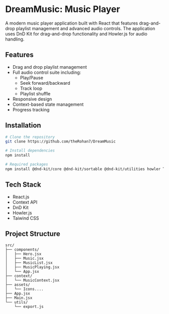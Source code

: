 # DreamMusic: Music Player 
A modern music player application built with React that features drag-and-drop playlist management and advanced audio controls. The application uses DnD Kit for drag-and-drop functionality and Howler.js for audio handling.

## Features
- Drag and drop playlist management
- Full audio control suite including:
  - Play/Pause
  - Seek forward/backward
  - Track loop
  - Playlist shuffle
- Responsive design
- Context-based state management
- Progress tracking

## Installation

```bash
# Clone the repository
git clone https://github.com/theRohan7/DreamMusic

# Install dependencies
npm install

# Required packages
npm install @dnd-kit/core @dnd-kit/sortable @dnd-kit/utilities howler TailwindCSS
```

## Tech Stack
- React.js
- Context API
- DnD Kit
- Howler.js
- Taiwind CSS

## Project Structure

```
src/
├── components/
│   ├── Hero.jsx
│   ├── Music.jsx
│   ├── MusicList.jsx
│   ├── MusicPlaying.jsx
│   └── App.jsx
├── context/
│   └── MusicContext.jsx
├── assets/
│   └── Icons....
├── App.jsx
├── Main.jsx
└── utils/
    └── export.js
```